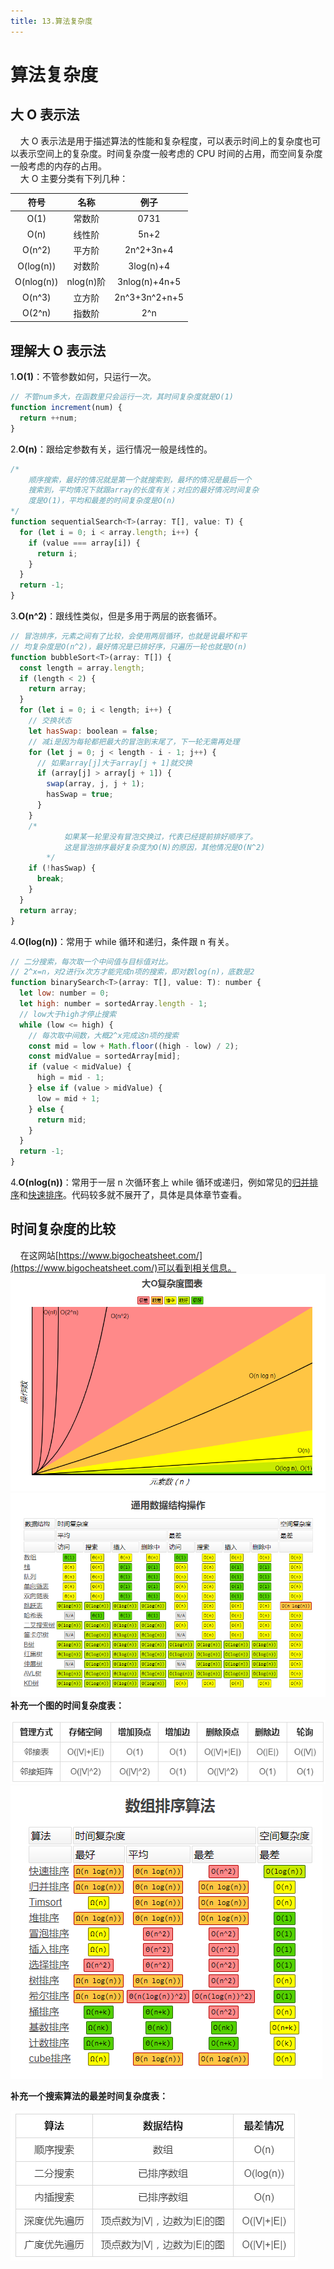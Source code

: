 ```yaml
---
title: 13.算法复杂度
---
```


# 算法复杂度

## 大 O 表示法

&nbsp;&nbsp;&nbsp;&nbsp;大 O 表示法是用于描述算法的性能和复杂程度，可以表示时间上的复杂度也可以表示空间上的复杂度。时间复杂度一般考虑的 CPU 时间的占用，而空间复杂度一般考虑的内存的占用。  
&nbsp;&nbsp;&nbsp;&nbsp;大 O 主要分类有下列几种：

|    符号    |   名称    |     例子      |
| :--------: | :-------: | :-----------: |
|    O(1)    |  常数阶   |     0731      |
|    O(n)    |  线性阶   |     5n+2      |
|   O(n^2)   |  平方阶   |   2n^2+3n+4   |
| O(log(n))  |  对数阶   |   3log(n)+4   |
| O(nlog(n)) | nlog(n)阶 | 3nlog(n)+4n+5 |
|   O(n^3)   |  立方阶   | 2n^3+3n^2+n+5 |
|   O(2^n)   |  指数阶   |      2^n      |

## 理解大 O 表示法

1.**O(1)**：不管参数如何，只运行一次。

```js
// 不管num多大，在函数里只会运行一次，其时间复杂度就是O(1)
function increment(num) {
  return ++num;
}
```

2.**O(n)**：跟给定参数有关，运行情况一般是线性的。

```js
/*
    顺序搜索，最好的情况就是第一个就搜索到，最坏的情况是最后一个
    搜索到，平均情况下就跟array的长度有关；对应的最好情况时间复杂
    度是O(1)，平均和最差的时间复杂度是O(n)
*/
function sequentialSearch<T>(array: T[], value: T) {
  for (let i = 0; i < array.length; i++) {
    if (value === array[i]) {
      return i;
    }
  }
  return -1;
}
```

3.**O(n^2)**：跟线性类似，但是多用于两层的嵌套循环。

```js
// 冒泡排序，元素之间有了比较，会使用两层循环，也就是说最坏和平
// 均复杂度是O(n^2)，最好情况是已排好序，只遍历一轮也就是O(n)
function bubbleSort<T>(array: T[]) {
  const length = array.length;
  if (length < 2) {
    return array;
  }
  for (let i = 0; i < length; i++) {
    // 交换状态
    let hasSwap: boolean = false;
    // 减i是因为每轮都把最大的冒泡到末尾了，下一轮无需再处理
    for (let j = 0; j < length - i - 1; j++) {
      // 如果array[j]大于array[j + 1]就交换
      if (array[j] > array[j + 1]) {
        swap(array, j, j + 1);
        hasSwap = true;
      }
    }
    /*
            如果某一轮里没有冒泡交换过，代表已经提前排好顺序了。
            这是冒泡排序最好复杂度为O(N)的原因，其他情况是O(N^2)
        */
    if (!hasSwap) {
      break;
    }
  }
  return array;
}
```

4.**O(log(n))**：常用于 while 循环和递归，条件跟 n 有关。

```js
// 二分搜索，每次取一个中间值与目标值对比。
// 2^x=n，对2进行x次方才能完成n项的搜索，即对数log(n)，底数是2
function binarySearch<T>(array: T[], value: T): number {
  let low: number = 0;
  let high: number = sortedArray.length - 1;
  // low大于high才停止搜索
  while (low <= high) {
    // 每次取中间数，大概2^x完成这n项的搜索
    const mid = low + Math.floor((high - low) / 2);
    const midValue = sortedArray[mid];
    if (value < midValue) {
      high = mid - 1;
    } else if (value > midValue) {
      low = mid + 1;
    } else {
      return mid;
    }
  }
  return -1;
}
```

4.**O(nlog(n))**：常用于一层 n 次循环套上 while 循环或递归，例如常见的[归并排序](https://gitee.com/liawnliu/datastructures_ts/blob/master/src/ts/algorithms/sorting/merge-sort.ts)和[快速排序](https://gitee.com/liawnliu/datastructures_ts/blob/master/src/ts/algorithms/sorting/quick-sort.ts)。代码较多就不展开了，具体是具体章节查看。

## 时间复杂度的比较

&nbsp;&nbsp;&nbsp;&nbsp;在这网站[https://www.bigocheatsheet.com/](https://www.bigocheatsheet.com/)可以看到相关信息。  
![大O复杂度表](./img/algorithmComplexity/大O复杂度表.png)  
![algorithmComplexity](./img/algorithmComplexity/通用数据结构操作复杂度.png)  
**补充一个图的时间复杂度表：**

![图的时间复杂度表](./img/algorithmComplexity/图的时间复杂度表.png)  
![通用数据结构操作](./img/algorithmComplexity/排序算法复杂度.png)

**补充一个搜索算法的最差时间复杂度表：**

![搜索算法最差时间复杂度表](./img/algorithmComplexity/搜索算法最差时间复杂度表.png)
